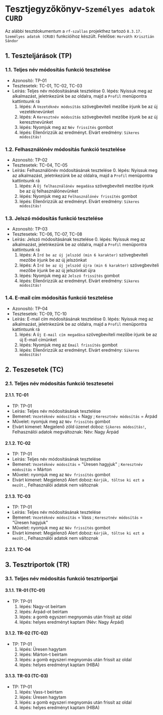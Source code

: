 # Tesztjegyzőkönyv-`Személyes adatok CURD`

Az alábbi tesztdokumentum a `rf-szallas` projekthez tartozó `8.3.17. Személyes adatok (CRUD)` funkcióihoz készült. Felelőse: `Horváth Krisztián Sándor`

## 1. Teszteljárások (TP)

### 1.1. Teljes név módosítás funkció tesztelése
- Azonosító: TP-01
- Tesztesetek: TC-01, TC-02, TC-03
- Leírás: Teljes név módosításának tesztelése
    0. lépés: Nyissuk meg az alkalmazást, jeletnkezünk be az oldalra, majd a `Profil` menüpontra kattintsunk rá
    1. lépés: A `Vezetéknév módosítás` szövegbeviteli mezőbe írjunk be az új vezetéknevünket
    2. lépés: A `Keresztnév módosítás` szövegbeviteli mezőbe írjunk be az új keresztnevünket
    3. lépés: Nyomjuk meg az `Név frissítés` gombot
    4. lépés: Ellenőrizzük az eredményt. Elvárt eredmény: `Sikeres módosítás!`

### 1.2. Felhasználónév módosítás funkció tesztelése
- Azonosító: TP-02
- Tesztesetek: TC-04, TC-05
- Leírás: Felhasználónév módosításának tesztelése
  0. lépés: Nyissuk meg az alkalmazást, jeletnkezünk be az oldalra, majd a `Profil` menüpontra kattintsunk rá
  1. lépés: A `Új felhasználónév megadása` szövegbeviteli mezőbe írjunk be az új felhasználónevünket
  2. lépés: Nyomjuk meg az `Felhasználónév frissítés` gombot
  3. lépés: Ellenőrizzük az eredményt. Elvárt eredmény: `Sikeres módosítás!`

### 1.3. Jelszó módosítás funkció tesztelése
- Azonosító: TP-03
- Tesztesetek: TC-06, TC-07, TC-08
- Leírás: Jelszó módosításának tesztelése
  0. lépés: Nyissuk meg az alkalmazást, jeletnkezünk be az oldalra, majd a `Profil` menüpontra kattintsunk rá
  1. lépés: A `Írd be az új jelszód (min 6 karakter)` szövegbeviteli mezőbe írjunk be az új jelszónkat
  2. lépés: A `Írd be az új jelszód újra (min 6 karakter)` szövegbeviteli mezőbe írjunk be az új jelszónkat újra
  3. lépés: Nyomjuk meg az `Jelszó frissítés` gombot
  4. lépés: Ellenőrizzük az eredményt. Elvárt eredmény: `Sikeres módosítás!`

### 1.4. E-mail cím módosítás funkció tesztelése
- Azonosító: TP-04
- Tesztesetek: TC-09, TC-10 
- Leírás: E-mail cím módosításának tesztelése
  0. lépés: Nyissuk meg az alkalmazást, jeletnkezünk be az oldalra, majd a `Profil` menüpontra kattintsunk rá
  1. lépés: A `Új E-mail cím megadása` szövegbeviteli mezőbe írjunk be az új E-mail címünket
  2. lépés: Nyomjuk meg az `Email frissítés` gombot
  3. lépés: Ellenőrizzük az eredményt. Elvárt eredmény: `Sikeres módosítás!`


## 2. Teszesetek (TC)

### 2.1. Teljes név módosítás funkció tesztesetei

#### 2.1.1. TC-01
- TP: TP-01
- Leírás: Teljes név módosításának tesztelése
- Bemenet: `Vezetéknév módosítás` = Nagy ; `Keresztnév módosítás` = Árpád
- Művelet: nyomjuk meg az `Név frissítés` gombot
- Elvárt kimenet: Megjelenő zöld üzenet doboz: `Sikeres módosítás!`, Felhasználói adatok megváltoznak: Név: Nagy Árpád

#### 2.1.2. TC-02
- TP: TP-01
- Leírás: Teljes név módosításának tesztelése
- Bemenet: `Vezetéknév módosítás` = "Üresen hagyjuk" ; `Keresztnév módosítás` = Márton
- Művelet: nyomjuk meg az `Név frissítés` gombot
- Elvárt kimenet: Megjelenző Alert doboz: `Kérjük, töltse ki ezt a mezőt.`, Felhasználói adatok nem változnak

#### 2.1.3. TC-03
- TP: TP-01
- Leírás: Teljes név módosításának tesztelése
- Bemenet: `Vezetéknév módosítás` =  Vass ; `Keresztnév módosítás` = "Üresen hagyjuk"
- Művelet: nyomjuk meg az `Név frissítés` gombot
- Elvárt kimenet: Megjelenző Alert doboz: `Kérjük, töltse ki ezt a mezőt.`, Felhasználói adatok nem változnak

#### 2.2.1. TC-04


## 3. Tesztriportok (TR)

### 3.1. Teljes név módosítás funkció tesztriportjai

#### 3.1.1. TR-01 (TC-01)
- TP: TP-01
    1. lépés: Nagy-ot beírtam
    2. lépés: Árpád-ot beírtam
    3. lépés: a gomb egyszeri megnyomás után frissít az oldal
    4. lépés: helyes eredményt kaptam (Név: Nagy Árpád)

#### 3.1.2. TR-02 (TC-02)
- TP: TP-01
    1. lépés: Üresen hagytam
    2. lépés: Márton-t beírtam
    3. lépés: a gomb egyszeri megnyomás után frissít az oldal
    4. lépés: helyes eredményt kaptam (HIBA)

#### 3.1.3. TR-03 (TC-03)
- TP: TP-01
    1. lépés: Vass-t beírtam
    2. lépés: Üresen hagytam
    3. lépés: a gomb egyszeri megnyomás után frissít az oldal
    4. lépés: helyes eredményt kaptam (HIBA)